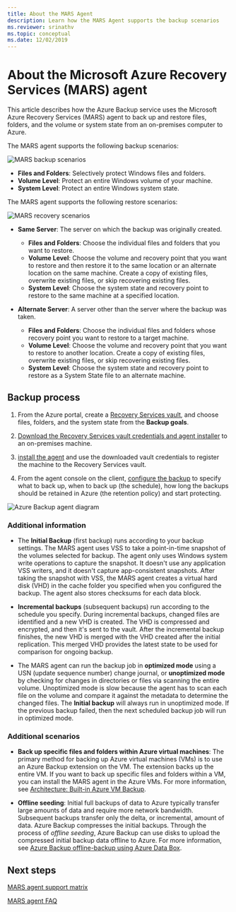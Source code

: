 ```yaml
---
title: About the MARS Agent
description: Learn how the MARS Agent supports the backup scenarios
ms.reviewer: srinathv
ms.topic: conceptual
ms.date: 12/02/2019
---
```


# About the Microsoft Azure Recovery Services (MARS) agent

This article describes how the Azure Backup service uses the Microsoft Azure Recovery Services (MARS) agent to back up and restore files, folders, and the volume or system state from an on-premises computer to Azure.

The MARS agent supports the following backup scenarios:

![MARS backup scenarios](./media/backup-try-azure-backup-in-10-mins/backup-scenarios.png)

- **Files and Folders**: Selectively protect Windows files and folders.
- **Volume Level**: Protect an entire Windows volume of your machine.
- **System Level**: Protect an entire Windows system state.

The MARS agent supports the following restore scenarios:

![MARS recovery scenarios](./media/backup-try-azure-backup-in-10-mins/restore-scenarios.png)

- **Same Server**: The server on which the backup was originally created.
  - **Files and Folders**: Choose the individual files and folders that you want to restore.
  - **Volume Level**: Choose the volume and recovery point that you want to restore and then restore it to the same location or an alternate location on the same machine.  Create a copy of existing files, overwrite existing files, or skip recovering existing files.
  - **System Level**: Choose the system state and recovery point to restore to the same machine at a specified location.

- **Alternate Server**: A server other than the server where the backup was taken.
  - **Files and Folders**: Choose the individual files and folders whose recovery point you want to restore to a target machine.
  - **Volume Level**: Choose the volume and recovery point that you want to restore to another location. Create a copy of existing files, overwrite existing files, or skip recovering existing files.
  - **System Level**: Choose the system state and recovery point to restore as a System State file to an alternate machine.

## Backup process

1. From the Azure portal, create a [Recovery Services vault](install-mars-agent.md#create-a-recovery-services-vault), and choose files, folders, and the system state from the **Backup goals**.
2. [Download the Recovery Services vault credentials and agent installer](https://docs.microsoft.com/azure/backup/install-mars-agent#download-the-mars-agent) to an on-premises machine.

3. [install the agent](https://docs.microsoft.com/azure/backup/install-mars-agent#install-and-register-the-agent) and use the downloaded vault credentials to register the machine to the Recovery Services vault.
4. From the agent console on the client, [configure the backup](https://docs.microsoft.com/azure/backup/backup-windows-with-mars-agent#create-a-backup-policy) to specify what to back up, when to back up (the schedule), how long the backups should be retained in Azure (the retention policy) and start protecting.

![Azure Backup agent diagram](./media/backup-try-azure-backup-in-10-mins/backup-process.png)

### Additional information

- The **Initial Backup** (first backup) runs according to your backup settings.  The MARS agent uses VSS to take a point-in-time snapshot of the volumes selected for backup. The agent only uses Windows system write operations to capture the snapshot. It doesn't use any application VSS writers, and it doesn't capture app-consistent snapshots. After taking the snapshot with VSS, the MARS agent creates a virtual hard disk (VHD) in the cache folder you specified when you configured the backup. The agent also stores checksums for each data block.

- **Incremental backups** (subsequent backups) run according to the schedule you specify. During incremental backups, changed files are identified and a new VHD is created. The VHD is compressed and encrypted, and then it's sent to the vault. After the incremental backup finishes, the new VHD is merged with the VHD created after the initial replication. This merged VHD provides the latest state to be used for comparison for ongoing backup.

- The MARS agent can run the backup job in **optimized mode** using a USN (update sequence number) change journal, or **unoptimized mode** by checking for changes in directories or files via scanning the entire volume. Unoptimized mode is slow because the agent has to scan each file on the volume and compare it against the metadata to determine the changed files.  The **Initial backup** will always run in unoptimized mode. If the previous backup failed, then the next scheduled backup job will run in optimized mode.

### Additional scenarios

- **Back up specific files and folders within Azure virtual machines**: The primary method for backing up Azure virtual machines (VMs) is to use an Azure Backup extension on the VM. The extension backs up the entire VM. If you want to back up specific files and folders within a VM, you can install the MARS agent in the Azure VMs. For more information, see [Architecture: Built-in Azure VM Backup](https://docs.microsoft.com/azure/backup/backup-architecture#architecture-built-in-azure-vm-backup).

- **Offline seeding**: Initial full backups of data to Azure typically transfer large amounts of data and require more network bandwidth. Subsequent backups transfer only the delta, or incremental, amount of data. Azure Backup compresses the initial backups. Through the process of *offline seeding*, Azure Backup can use disks to upload the compressed initial backup data offline to Azure. For more information, see [Azure Backup offline-backup using Azure Data Box](offline-backup-azure-data-box.md).

## Next steps

[MARS agent support matrix](https://docs.microsoft.com/azure/backup/backup-support-matrix-mars-agent)

[MARS agent FAQ](https://docs.microsoft.com/azure/backup/backup-azure-file-folder-backup-faq)
